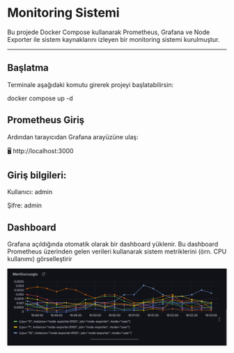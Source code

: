 # Monitoring Sistemi

Bu projede Docker Compose kullanarak Prometheus, Grafana ve Node Exporter ile sistem kaynaklarını izleyen bir monitoring sistemi kurulmuştur.

---

## Başlatma

Terminale aşağıdaki komutu girerek projeyi başlatabilirsin:

docker compose up -d

## Prometheus Giriş
Ardından tarayıcıdan Grafana arayüzüne ulaş:

🖥️ http://localhost:3000

## Giriş bilgileri:

Kullanıcı: admin

Şifre: admin

## Dashboard

Grafana açıldığında otomatik olarak bir dashboard yüklenir.
Bu dashboard Prometheus üzerinden gelen verileri kullanarak sistem metriklerini (örn. CPU kullanımı) görselleştirir

![Grafana Dashboard](./grafana.png)
